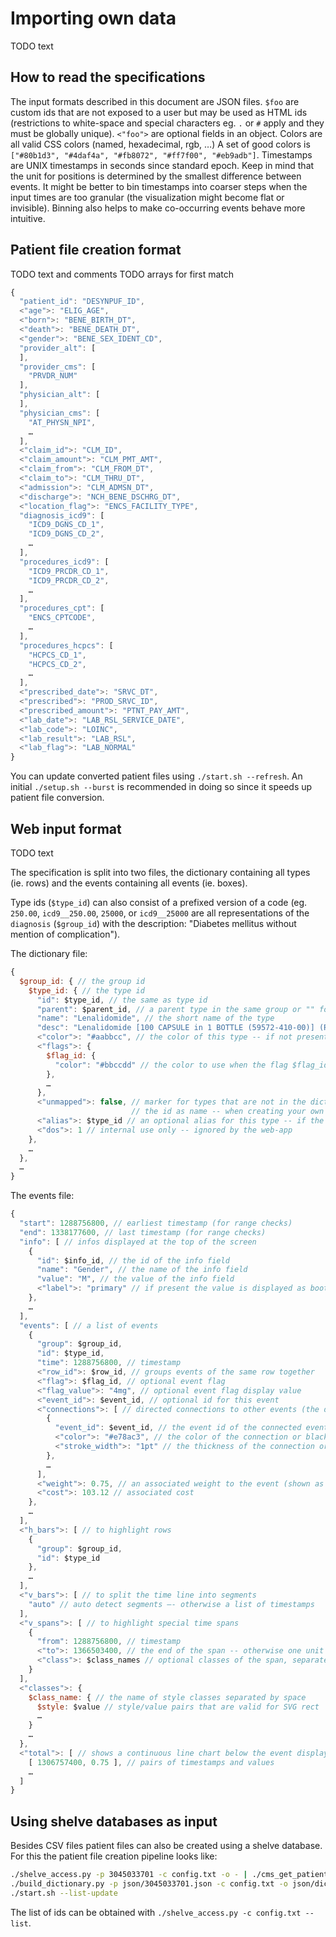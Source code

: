 # Importing own data

TODO text

## How to read the specifications

The input formats described in this document are JSON files.
`$foo` are custom ids that are not exposed to a user but may be used as HTML ids
(restrictions to white-space and special characters eg. `.` or `#`
apply and they must be globally unique).
`<"foo">` are optional fields in an object.
Colors are all valid CSS colors (named, hexadecimal, rgb, …)
A set of good colors is `["#80b1d3", "#4daf4a", "#fb8072", "#ff7f00", "#eb9adb"]`.
Timestamps are UNIX timestamps in seconds since standard epoch.
Keep in mind that the unit for positions is determined by the smallest difference
between events. It might be better to bin timestamps into coarser steps when
the input times are too granular (the visualization might become flat or invisible).
Binning also helps to make co-occurring events behave more intuitive.

## Patient file creation format

TODO text and comments
TODO arrays for first match

```javascript
{
  "patient_id": "DESYNPUF_ID",
  <"age">: "ELIG_AGE",
  <"born">: "BENE_BIRTH_DT",
  <"death">: "BENE_DEATH_DT",
  <"gender">: "BENE_SEX_IDENT_CD",
  "provider_alt": [
  ],
  "provider_cms": [
    "PRVDR_NUM"
  ],
  "physician_alt": [
  ],
  "physician_cms": [
    "AT_PHYSN_NPI",
    …
  ],
  <"claim_id">: "CLM_ID",
  <"claim_amount">: "CLM_PMT_AMT",
  <"claim_from">: "CLM_FROM_DT",
  <"claim_to">: "CLM_THRU_DT",
  <"admission">: "CLM_ADMSN_DT",
  <"discharge">: "NCH_BENE_DSCHRG_DT",
  <"location_flag">: "ENCS_FACILITY_TYPE",
  "diagnosis_icd9": [
    "ICD9_DGNS_CD_1",
    "ICD9_DGNS_CD_2",
    …
  ],
  "procedures_icd9": [
    "ICD9_PRCDR_CD_1",
    "ICD9_PRCDR_CD_2",
    …
  ],
  "procedures_cpt": [
    "ENCS_CPTCODE",
    …
  ],
  "procedures_hcpcs": [
    "HCPCS_CD_1",
    "HCPCS_CD_2",
    …
  ],
  <"prescribed_date">: "SRVC_DT",
  <"prescribed">: "PROD_SRVC_ID",
  <"prescribed_amount">: "PTNT_PAY_AMT",
  <"lab_date">: "LAB_RSL_SERVICE_DATE",
  <"lab_code">: "LOINC",
  <"lab_result">: "LAB_RSL",
  <"lab_flag">: "LAB_NORMAL"
}
```

You can update converted patient files using `./start.sh --refresh`.
An initial `./setup.sh --burst` is recommended in doing so since it speeds up patient file conversion.

## Web input format

TODO text

The specification is split into two files, the dictionary containing all types (ie. rows)
and the events containing all events (ie. boxes).

Type ids (`$type_id`) can also consist of a prefixed version of a code (eg.
`250.00`, `icd9__250.00`, `25000`, or `icd9__25000` are all representations
of the `diagnosis` (`$group_id`) with the description:
"Diabetes mellitus without mention of complication").

The dictionary file:

```javascript
{
  $group_id: { // the group id
    $type_id: { // the type id
      "id": $type_id, // the same as type id
      "parent": $parent_id, // a parent type in the same group or "" for the root
      "name": "Lenalidomide", // the short name of the type
      "desc": "Lenalidomide [100 CAPSULE in 1 BOTTLE (59572-410-00)] (Revlimid) - Thalidomide Analog [EPC] - HUMAN PRESCRIPTION DRUG", // a longer description
      <"color">: "#aabbcc", // the color of this type -- if not present the parents color will be used (or automatically assigned if no color is specified)
      <"flags">: {
        $flag_id: {
          "color": "#bbccdd" // the color to use when the flag $flag_id is specified
        },
        …
      },
      <"unmapped">: false, // marker for types that are not in the dictionary and just have
                           // the id as name -- when creating your own dictionary this field should be missing or at least be false
      <"alias">: $type_id // an optional alias for this type -- if the alias type is present it replaces the type description
      <"dos">: 1 // internal use only -- ignored by the web-app
    },
    …
  },
  …
}
```

The events file:

```javascript
{
  "start": 1288756800, // earliest timestamp (for range checks)
  "end": 1338177600, // last timestamp (for range checks)
  "info": [ // infos displayed at the top of the screen
    {
      "id": $info_id, // the id of the info field
      "name": "Gender", // the name of the info field
      "value": "M", // the value of the info field
      <"label">: "primary" // if present the value is displayed as bootstrap label with the specified class (eg. "label-primary")
    },
    …
  ],
  "events": [ // a list of events
    {
      "group": $group_id,
      "id": $type_id,
      "time": 1288756800, // timestamp
      <"row_id">: $row_id, // groups events of the same row together
      <"flag">: $flag_id, // optional event flag
      <"flag_value">: "4mg", // optional event flag display value
      <"event_id">: $event_id, // optional id for this event
      <"connections">: [ // directed connections to other events (the direction is ignored for now)
        {
          "event_id": $event_id, // the event id of the connected event
          <"color">: "#e78ac3", // the color of the connection or black
          <"stroke_width">: "1pt" // the thickness of the connection or 4px
        },
        …
      ],
      <"weight">: 0.75, // an associated weight to the event (shown as circle)
      <"cost">: 103.12 // associated cost
    },
    …
  ],
  <"h_bars">: [ // to highlight rows
    {
      "group": $group_id,
      "id": $type_id
    },
    …
  ],
  <"v_bars">: [ // to split the time line into segments
    "auto" // auto detect segments —- otherwise a list of timestamps
  ],
  <"v_spans">: [ // to highlight special time spans
    {
      "from": 1288756800, // timestamp
      <"to">: 1366503400, // the end of the span -- otherwise one unit of the granularity is used
      <"class">: $class_names // optional classes of the span, separated by space -- classes are defined below
    }
  ],
  <"classes">: {
    $class_name: { // the name of style classes separated by space
      $style: $value // style/value pairs that are valid for SVG rect
      …
    }
    …
  },
  <"total">: [ // shows a continuous line chart below the event display
    [ 1306757400, 0.75 ], // pairs of timestamps and values
    …
  ]
}
```

## Using shelve databases as input

Besides CSV files patient files can also be created using a shelve database.
For this the patient file creation pipeline looks like:

```bash
./shelve_access.py -p 3045033701 -c config.txt -o - | ./cms_get_patient.py -p 3045033701 -f format_shelve.json -o json/%p.json -- -
./build_dictionary.py -p json/3045033701.json -c config.txt -o json/dictionary.json
./start.sh --list-update
```

The list of ids can be obtained with `./shelve_access.py -c config.txt --list`.
